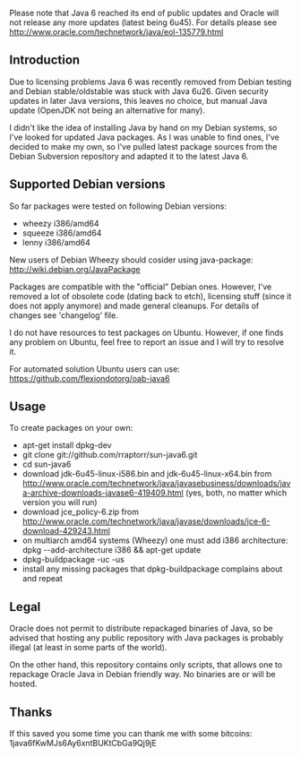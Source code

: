 Please note that Java 6 reached its end of public updates and Oracle
will not release any more updates (latest being 6u45). For details
please see http://www.oracle.com/technetwork/java/eol-135779.html

Introduction
------------

Due to licensing problems Java 6 was recently removed from Debian
testing and Debian stable/oldstable was stuck with Java 6u26. Given
security updates in later Java versions, this leaves no choice, but
manual Java update (OpenJDK not being an alternative for many).

I didn't like the idea of installing Java by hand on my Debian
systems, so I've looked for updated Java packages. As I was unable to
find ones, I've decided to make my own, so I've pulled latest package
sources from the Debian Subversion repository and adapted it to the
latest Java 6.

Supported Debian versions
-------------------------

So far packages were tested on following Debian versions:

- wheezy i386/amd64
- squeeze i386/amd64
- lenny i386/amd64

New users of Debian Wheezy should cosider using java-package:
<http://wiki.debian.org/JavaPackage>

Packages are compatible with the "official" Debian ones. However, I've
removed a lot of obsolete code (dating back to etch), licensing stuff
(since it does not apply anymore) and made general cleanups. For
details of changes see 'changelog' file.

I do not have resources to test packages on Ubuntu. However, if one
finds any problem on Ubuntu, feel free to report an issue and I will
try to resolve it.

For automated solution Ubuntu users can use:
<https://github.com/flexiondotorg/oab-java6>

Usage
-----

To create packages on your own:

- apt-get install dpkg-dev
- git clone git://github.com/rraptorr/sun-java6.git
- cd sun-java6
- download jdk-6u45-linux-i586.bin and jdk-6u45-linux-x64.bin from
  <http://www.oracle.com/technetwork/java/javasebusiness/downloads/java-archive-downloads-javase6-419409.html>
  (yes, both, no matter which version you will run)
- download jce_policy-6.zip from
  <http://www.oracle.com/technetwork/java/javase/downloads/jce-6-download-429243.html>
- on multiarch amd64 systems (Wheezy) one must add i386 architecture:
  dpkg --add-architecture i386 && apt-get update
- dpkg-buildpackage -uc -us
- install any missing packages that dpkg-buildpackage complains about
  and repeat

Legal
-----

Oracle does not permit to distribute repackaged binaries of Java, so
be advised that hosting any public repository with Java packages is
probably illegal (at least in some parts of the world).

On the other hand, this repository contains only scripts, that allows
one to repackage Oracle Java in Debian friendly way. No binaries are
or will be hosted.

Thanks
------

If this saved you some time you can thank me with some bitcoins:
1java6fKwMJs6Ay6xntBUKtCbGa9Qj9jE
